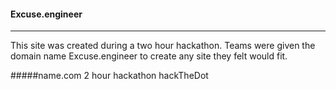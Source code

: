 #### Excuse.engineer
-------------------
This site was created during a two hour hackathon. Teams were given the domain name
Excuse.engineer to create any site they felt would fit.

#####name.com 2 hour hackathon hackTheDot

